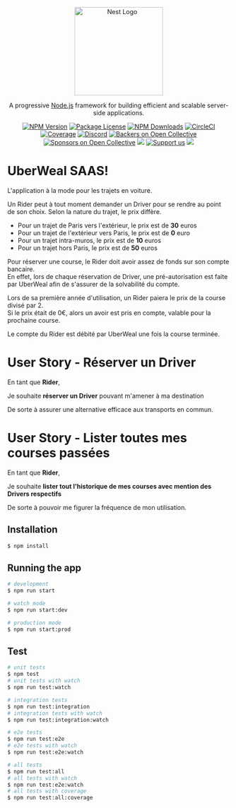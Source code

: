 <p align="center">
  <a href="http://nestjs.com/" target="blank"><img src="https://nestjs.com/img/logo-small.svg" width="200" alt="Nest Logo" /></a>
</p>

[circleci-image]: https://img.shields.io/circleci/build/github/nestjs/nest/master?token=abc123def456
[circleci-url]: https://circleci.com/gh/nestjs/nest

  <p align="center">A progressive <a href="http://nodejs.org" target="_blank">Node.js</a> framework for building efficient and scalable server-side applications.</p>
    <p align="center">
<a href="https://www.npmjs.com/~nestjscore" target="_blank"><img src="https://img.shields.io/npm/v/@nestjs/core.svg" alt="NPM Version" /></a>
<a href="https://www.npmjs.com/~nestjscore" target="_blank"><img src="https://img.shields.io/npm/l/@nestjs/core.svg" alt="Package License" /></a>
<a href="https://www.npmjs.com/~nestjscore" target="_blank"><img src="https://img.shields.io/npm/dm/@nestjs/common.svg" alt="NPM Downloads" /></a>
<a href="https://circleci.com/gh/nestjs/nest" target="_blank"><img src="https://img.shields.io/circleci/build/github/nestjs/nest/master" alt="CircleCI" /></a>
<a href="https://coveralls.io/github/nestjs/nest?branch=master" target="_blank"><img src="https://coveralls.io/repos/github/nestjs/nest/badge.svg?branch=master#9" alt="Coverage" /></a>
<a href="https://discord.gg/G7Qnnhy" target="_blank"><img src="https://img.shields.io/badge/discord-online-brightgreen.svg" alt="Discord"/></a>
<a href="https://opencollective.com/nest#backer" target="_blank"><img src="https://opencollective.com/nest/backers/badge.svg" alt="Backers on Open Collective" /></a>
<a href="https://opencollective.com/nest#sponsor" target="_blank"><img src="https://opencollective.com/nest/sponsors/badge.svg" alt="Sponsors on Open Collective" /></a>
  <a href="https://paypal.me/kamilmysliwiec" target="_blank"><img src="https://img.shields.io/badge/Donate-PayPal-ff3f59.svg"/></a>
    <a href="https://opencollective.com/nest#sponsor"  target="_blank"><img src="https://img.shields.io/badge/Support%20us-Open%20Collective-41B883.svg" alt="Support us"></a>
  <a href="https://twitter.com/nestframework" target="_blank"><img src="https://img.shields.io/twitter/follow/nestframework.svg?style=social&label=Follow"></a>
</p>
  <!--[![Backers on Open Collective](https://opencollective.com/nest/backers/badge.svg)](https://opencollective.com/nest#backer)
  [![Sponsors on Open Collective](https://opencollective.com/nest/sponsors/badge.svg)](https://opencollective.com/nest#sponsor)-->

# UberWeal SAAS!

L'application à la mode pour les trajets en voiture.

Un Rider peut à tout moment demander un Driver pour se rendre au point de son choix.
Selon la nature du trajet, le prix diffère.

- Pour un trajet de Paris vers l'extérieur, le prix est de **30** euros
- Pour un trajet de l'extérieur vers Paris, le prix est de **0** euro
- Pour un trajet intra-muros, le prix est de **10** euros
- Pour un trajet hors Paris, le prix est de **50** euros

Pour réserver une course, le Rider doit avoir assez de fonds sur son compte bancaire.   
En effet, lors de chaque réservation de Driver, une pré-autorisation est faite par UberWeal
afin de s'assurer de la solvabilité du compte.

Lors de sa première année d'utilisation, un Rider paiera le prix de la course divisé par 2.  
Si le prix était de 0€, alors un avoir est pris en compte, valable pour la prochaine course.

Le compte du Rider est débité par UberWeal une fois la course terminée.

# User Story - Réserver un Driver

En tant que **Rider**,

Je souhaite **réserver un Driver** pouvant m'amener à ma destination

De sorte à assurer une alternative efficace aux transports en commun.

# User Story - Lister toutes mes courses passées

En tant que **Rider**,

Je souhaite **lister tout l'historique de mes courses avec mention des Drivers respectifs**

De sorte à pouvoir me figurer la fréquence de mon utilisation.



## Installation

```bash
$ npm install
```

## Running the app

```bash
# development
$ npm run start

# watch mode
$ npm run start:dev

# production mode
$ npm run start:prod
```

## Test

```bash
# unit tests
$ npm test
# unit tests with watch
$ npm run test:watch

# integration tests
$ npm run test:integration
# integration tests with watch
$ npm run test:integration:watch

# e2e tests
$ npm run test:e2e
# e2e tests with watch
$ npm run test:e2e:watch

# all tests
$ npm run test:all
# all tests with watch
$ npm run test:e2e:watch
# all tests with coverage
$ npm run test:all:coverage
```
